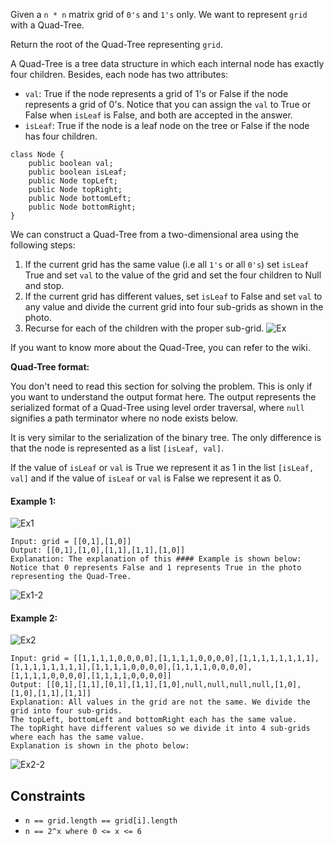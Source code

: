 Given a `n * n` matrix grid of `0's` and `1's` only. We want to represent `grid` with a Quad-Tree.

Return the root of the Quad-Tree representing `grid`.

A Quad-Tree is a tree data structure in which each internal node has exactly four children. Besides, each node has two attributes:

- `val`: True if the node represents a grid of 1's or False if the node represents a grid of 0's. Notice that you can assign the `val` to True or False when `isLeaf` is False, and both are accepted in the answer.
- `isLeaf`: True if the node is a leaf node on the tree or False if the node has four children.
```plaintext
class Node {
    public boolean val;
    public boolean isLeaf;
    public Node topLeft;
    public Node topRight;
    public Node bottomLeft;
    public Node bottomRight;
}
```
We can construct a Quad-Tree from a two-dimensional area using the following steps:

1. If the current grid has the same value (i.e all `1's` or all `0's`) set `isLeaf` True and set `val` to the value of the grid and set the four children to Null and stop.
2. If the current grid has different values, set `isLeaf` to False and set `val` to any value and divide the current grid into four sub-grids as shown in the photo.
3. Recurse for each of the children with the proper sub-grid.
![Ex](https://assets.leetcode.com/uploads/2020/02/11/new_top.png)

If you want to know more about the Quad-Tree, you can refer to the wiki.

**Quad-Tree format:**

You don't need to read this section for solving the problem. This is only if you want to understand the output format here. The output represents the serialized format of a Quad-Tree using level order traversal, where `null` signifies a path terminator where no node exists below.

It is very similar to the serialization of the binary tree. The only difference is that the node is represented as a list `[isLeaf, val]`.

If the value of `isLeaf` or `val` is True we represent it as 1 in the list `[isLeaf, val]` and if the value of `isLeaf` or `val` is False we represent it as 0.

 

#### Example 1:
![Ex1](https://assets.leetcode.com/uploads/2020/02/11/grid1.png)
```plaintext
Input: grid = [[0,1],[1,0]]
Output: [[0,1],[1,0],[1,1],[1,1],[1,0]]
Explanation: The explanation of this #### Example is shown below:
Notice that 0 represents False and 1 represents True in the photo representing the Quad-Tree.
```
![Ex1-2](https://assets.leetcode.com/uploads/2020/02/12/e1tree.png)

#### Example 2:
![Ex2](https://assets.leetcode.com/uploads/2020/02/12/e2mat.png)
```plaintext
Input: grid = [[1,1,1,1,0,0,0,0],[1,1,1,1,0,0,0,0],[1,1,1,1,1,1,1,1],[1,1,1,1,1,1,1,1],[1,1,1,1,0,0,0,0],[1,1,1,1,0,0,0,0],[1,1,1,1,0,0,0,0],[1,1,1,1,0,0,0,0]]
Output: [[0,1],[1,1],[0,1],[1,1],[1,0],null,null,null,null,[1,0],[1,0],[1,1],[1,1]]
Explanation: All values in the grid are not the same. We divide the grid into four sub-grids.
The topLeft, bottomLeft and bottomRight each has the same value.
The topRight have different values so we divide it into 4 sub-grids where each has the same value.
Explanation is shown in the photo below:
```
![Ex2-2](https://assets.leetcode.com/uploads/2020/02/12/e2tree.png) 

## Constraints

- `n == grid.length == grid[i].length`
- `n == 2^x where 0 <= x <= 6`
